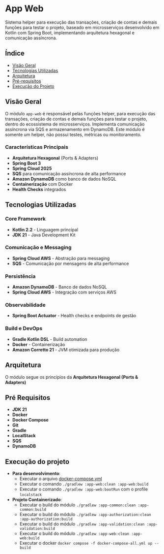 # App Web

Sistema helper para execução das transações, criação de contas e demais funções para testar o projeto, baseado em microsserviços desenvolvido em Kotlin com Spring Boot, implementando arquitetura hexagonal e comunicação assíncrona.

## Índice

- [Visão Geral](#-visão-geral)
- [Tecnologias Utilizadas](#-tecnologias-utilizadas)
- [Arquitetura](#-arquitetura)
- [Pré-requisitos](#-pré-requisitos)
- [Execução do Projeto](#-execução-do-projeto)

## Visão Geral

O módulo `app-web` é responsável pelas funções helper, para execução das transações, criação de contas e demais funções para testar o projeto, dentro do ecossistema de microsserviços. Implementa comunicação assíncrona via SQS e armazenamento em DynamoDB.
Este módulo é somente um helper, não possui testes, métricas ou monitoramento.

### Características Principais

- **Arquitetura Hexagonal** (Ports & Adapters)
- **Spring Boot 3**
- **Spring Cloud 2025**
- **SQS** para comunicação assíncrona de alta performance
- **Amazon DynamoDB** como banco de dados NoSQL
- **Containerização** com Docker
- **Health Checks** integrados

## Tecnologias Utilizadas

### Core Framework
- **Kotlin 2.2** - Linguagem principal
- **JDK 21** - Java Development Kit

### Comunicação e Messaging
- **Spring Cloud AWS** - Abstração para messaging
- **SQS** - Comunicação por mensagens de alta performance

### Persistência
- **Amazon DynamoDB** - Banco de dados NoSQL
- **Spring Cloud AWS** - Integração com serviços AWS

### Observabilidade
- **Spring Boot Actuator** - Health checks e endpoints de gestão

### Build e DevOps
- **Gradle Kotlin DSL** - Build automation
- **Docker** - Containerização
- **Amazon Corretto 21** - JVM otimizada para produção

## Arquitetura

O módulo segue os princípios da **Arquitetura Hexagonal (Ports & Adapters)**

## Pré Requisitos
- **JDK 21**
- **Docker**
- **Docker Compose**
- **Git**
- **Gradle**
- **LocalStack**
- **SQS**
- **DynamoDB**

## Execução do projeto
- **Para desenvolvimento**: 
  - Executar o arquivo [docker-compose.yml](../docker-compose.yml)
  - Executar o comando `./gradlew :app-web:clean :app-web:build`
  - Executar o comando `./gradlew :app-web:bootRun` com o profile `localstack`
- **Projeto Containerizado**:
  - Executar o build do módulo `./gradlew :app-common:clean :app-common:build`
  - Executar o build do módulo `./gradlew :app-authorization:clean :app-authorization:build`
  - Executar o build do módulo `./gradlew :app-validation:clean :app-validation:build`
  - Executar o build do módulo `./gradlew :app-web:clean :app-web:build` 
  - Executar o docker `docker compose -f docker-compose-all.yml up --build`
